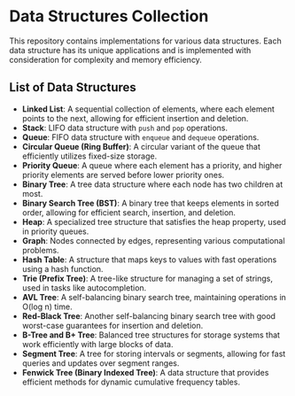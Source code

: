 
# Data Structures Collection

This repository contains implementations for various data structures. Each data structure has its unique applications and is implemented with consideration for complexity and memory efficiency.

## List of Data Structures

- **Linked List**: A sequential collection of elements, where each element points to the next, allowing for efficient insertion and deletion.
- **Stack**: LIFO data structure with `push` and `pop` operations.
- **Queue**: FIFO data structure with `enqueue` and `dequeue` operations.
- **Circular Queue (Ring Buffer)**: A circular variant of the queue that efficiently utilizes fixed-size storage.
- **Priority Queue**: A queue where each element has a priority, and higher priority elements are served before lower priority ones.
- **Binary Tree**: A tree data structure where each node has two children at most.
- **Binary Search Tree (BST)**: A binary tree that keeps elements in sorted order, allowing for efficient search, insertion, and deletion.
- **Heap**: A specialized tree structure that satisfies the heap property, used in priority queues.
- **Graph**: Nodes connected by edges, representing various computational problems.
- **Hash Table**: A structure that maps keys to values with fast operations using a hash function.
- **Trie (Prefix Tree)**: A tree-like structure for managing a set of strings, used in tasks like autocompletion.
- **AVL Tree**: A self-balancing binary search tree, maintaining operations in O(log n) time.
- **Red-Black Tree**: Another self-balancing binary search tree with good worst-case guarantees for insertion and deletion.
- **B-Tree and B+ Tree**: Balanced tree structures for storage systems that work efficiently with large blocks of data.
- **Segment Tree**: A tree for storing intervals or segments, allowing for fast queries and updates over segment ranges.
- **Fenwick Tree (Binary Indexed Tree)**: A data structure that provides efficient methods for dynamic cumulative frequency tables.
